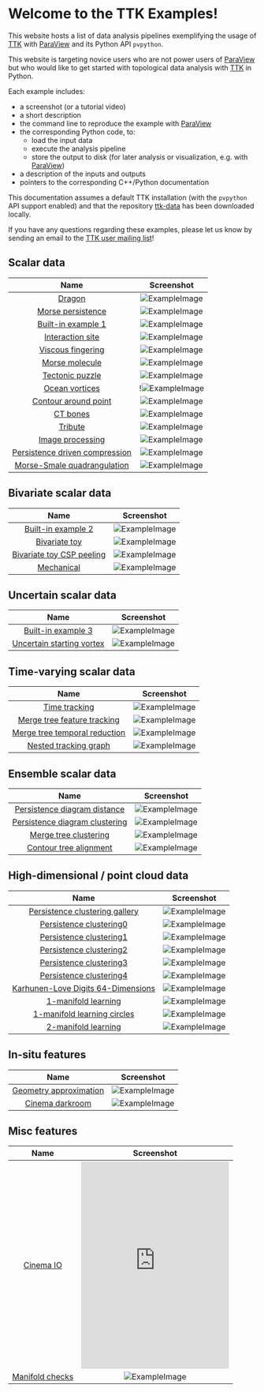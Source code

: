 # Welcome to the TTK Examples!

This website hosts a list of data analysis pipelines exemplifying the usage of [TTK](https://topology-tool-kit.github.io/) with
[ParaView](http://paraview.org) and its Python API `pvpython`.

This website is targeting novice users who are not power users of [ParaView](http://paraview.org) but who would like to get started with topological data analysis with [TTK](https://topology-tool-kit.github.io/) in Python.

Each example includes:

- a screenshot (or a tutorial video)
- a short description
- the command line to reproduce the example with [ParaView](http://paraview.org)
- the corresponding Python code, to:
    - load the input data 
    - execute the analysis pipeline
    - store the output to disk (for later analysis or visualization, e.g. with [ParaView](http://paraview.org))
- a description of the inputs and outputs
- pointers to the corresponding C++/Python documentation

This documentation assumes a default TTK installation (with the `pvpython` API support enabled) and that the repository [ttk-data](https://github.com/topology-tool-kit/ttk-data) has been downloaded locally.

If you have any questions regarding these examples, please let us know by sending an email to the [TTK user mailing list](mailto:ttk-users@googlegroups.com)!

## Scalar data

| Name | Screenshot |
|:-:|:-:|
| [Dragon](dragon/) | ![ExampleImage](https://topology-tool-kit.github.io/img/gallery/dragon.jpg) |
| [Morse persistence](morsePersistence/) | ![ExampleImage](https://topology-tool-kit.github.io/img/gallery/morsePersistence.jpg) |
| [Built-in example 1](BuiltInExample1/) | ![ExampleImage](https://topology-tool-kit.github.io/img/gallery/builtinExample1.jpg) |
| [Interaction site](dragon/) | ![ExampleImage](https://topology-tool-kit.github.io/img/gallery/interactionSites.jpg) |
| [Viscous fingering](dragon/) | ![ExampleImage](https://topology-tool-kit.github.io/img/gallery/viscousFingering.jpg) |
| [Morse molecule](morseMolecule/) |![ExampleImage](https://topology-tool-kit.github.io/img/gallery/morseMolecule.jpg) |
| [Tectonic puzzle](dragon/) | ![ExampleImage](https://topology-tool-kit.github.io/img/gallery/geology.jpg) |
| [Ocean vortices](dragon/) | !![ExampleImage](https://topology-tool-kit.github.io/img/gallery/climate.jpg) |
| [Contour around point](dragon/) | ![ExampleImage](https://topology-tool-kit.github.io/img/gallery/contourAroundPoint.jpg) |
| [CT bones](ctBones/) | ![ExampleImage](https://topology-tool-kit.github.io/img/gallery/ctBones.jpg) |
| [Tribute](dragon/) | ![ExampleImage](https://topology-tool-kit.github.io/img/gallery/tribute.jpg) |
| [Image processing](imageProcessing/) | ![ExampleImage](https://topology-tool-kit.github.io/img/gallery/imageProcessing.jpg) |
| [Persistence driven compression](dragon/) | ![ExampleImage](https://topology-tool-kit.github.io/img/gallery/persistenceDrivenCompression.jpg) |
| [Morse-Smale quadrangulation](dragon/) | ![ExampleImage](https://topology-tool-kit.github.io/img/gallery/morseSmaleQuadrangulation.jpg) |

## Bivariate scalar data

| Name | Screenshot |
|:-:|:-:|
| [Built-in example 2](dragon/) | ![ExampleImage](https://topology-tool-kit.github.io/img/gallery/builtinExample2.jpg) |
| [Bivariate toy](dragon/) | ![ExampleImage](https://topology-tool-kit.github.io/img/gallery/bivariateToy.jpg) |
| [Bivariate toy CSP peeling](dragon/) | ![ExampleImage](https://topology-tool-kit.github.io/img/gallery/bivariateToyCspPeeling.jpg) |
| [Mechanical](dragon/) | ![ExampleImage](https://topology-tool-kit.github.io/img/gallery/mechanical.jpg) |

## Uncertain scalar data

| Name | Screenshot |
|:-:|:-:|
| [Built-in example 3](dragon/) | ![ExampleImage](https://topology-tool-kit.github.io/img/gallery/builtinExample3.jpg) |
| [Uncertain starting vortex](dragon/) | ![ExampleImage](https://topology-tool-kit.github.io/img/gallery/uncertainStartingVortex.jpg) |

## Time-varying scalar data

| Name | Screenshot |
|:-:|:-:|
| [Time tracking](timeTracking/) | ![ExampleImage](https://topology-tool-kit.github.io/img/gallery/timeTracking.jpeg) |
| [Merge tree feature tracking](dragon/) | ![ExampleImage](https://topology-tool-kit.github.io/img/gallery/mergeTreeFeatureTracking.jpg) |
| [Merge tree temporal reduction](mergeTreeTemporalReduction/) | ![ExampleImage](https://topology-tool-kit.github.io/img/gallery/mergeTreeTemporalReduction.jpg) |
| [Nested tracking graph](dragon/) | ![ExampleImage](https://topology-tool-kit.github.io/img/gallery/nestedTrackingGraph.jpg) |

## Ensemble scalar data

| Name | Screenshot |
|:-:|:-:|
| [Persistence diagram distance](dragon/) | ![ExampleImage](https://topology-tool-kit.github.io/img/gallery/persistenceDiagramDistance.jpg) |
| [Persistence diagram clustering](dragon/) | ![ExampleImage](https://topology-tool-kit.github.io/img/gallery/persistenceDiagramClustering.jpg) |
| [Merge tree clustering](mergeTreeClustering/) | ![ExampleImage](https://topology-tool-kit.github.io/img/gallery/mergeTreeClustering.jpg) |
| [Contour tree alignment](contourTreeAlignment/) | ![ExampleImage](https://topology-tool-kit.github.io/img/gallery/contourTreeAlignment.jpg) |

## High-dimensional / point cloud data

| Name | Screenshot |
|:-:|:-:|
| [Persistence clustering gallery](dragon/) | ![ExampleImage](https://topology-tool-kit.github.io/img/gallery/persistenceClusteringGallery.jpeg) |
| [Persistence clustering0](persistenceClustering0/) | ![ExampleImage](https://topology-tool-kit.github.io/img/gallery/persistenceClustering0.jpeg) |
| [Persistence clustering1](dragon/) | ![ExampleImage](https://topology-tool-kit.github.io/img/gallery/persistenceClustering1.jpeg) |
| [Persistence clustering2](dragon/) | ![ExampleImage](https://topology-tool-kit.github.io/img/gallery/persistenceClustering2.jpeg) |
| [Persistence clustering3](dragon/) | ![ExampleImage](https://topology-tool-kit.github.io/img/gallery/persistenceClustering3.jpeg) |
| [Persistence clustering4](dragon/) | ![ExampleImage](https://topology-tool-kit.github.io/img/gallery/persistenceClustering4.jpeg) |
| [Karhunen-Love Digits 64-Dimensions](karhunenLoveDigits64Dimensions/) | ![ExampleImage](https://topology-tool-kit.github.io/img/gallery/karhunenLoveDigits64Dimensions.jpg) |
| [1-manifold learning](1manifoldLearning/) | ![ExampleImage](https://topology-tool-kit.github.io/img/gallery/1manifoldLearning.jpeg) |
| [1-manifold learning circles ](dragon/) | ![ExampleImage](https://topology-tool-kit.github.io/img/gallery/1manifoldLearningCircles.jpeg) |
| [2-manifold learning](2manifoldLearning/) | ![ExampleImage](https://topology-tool-kit.github.io/img/gallery/2manifoldLearning.jpeg) |

## In-situ features

| Name | Screenshot |
|:-:|:-:|
| [Geometry approximation](dragon/) | ![ExampleImage](https://topology-tool-kit.github.io/img/gallery/geometryApproximation.jpg) |
| [Cinema darkroom](dragon/) | ![ExampleImage](https://topology-tool-kit.github.io/img/gallery/cinemaDarkroom.jpg) |

## Misc features

| Name | Screenshot |
|:-:|:-:|
| [Cinema IO](cinemaIO/) | <iframe  width="100%" height="420" src="https://www.youtube.com/embed/yKyiRzPbs0U" frameborder="0" allow="accelerometer; autoplay; encrypted-media; gyroscope; picture-in-picture" allowfullscreen></iframe> |
| [Manifold checks](manifoldCheck/) | ![ExampleImage](https://topology-tool-kit.github.io/img/gallery/manifoldCheck.jpg) |

